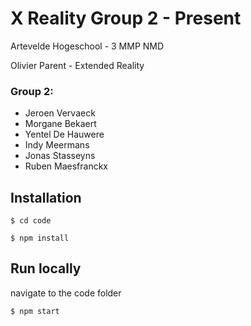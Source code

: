 # X Reality Group 2 - Present

Artevelde Hogeschool - 3 MMP NMD

Olivier Parent - Extended Reality

### Group 2: 
- Jeroen Vervaeck
- Morgane Bekaert
- Yentel De Hauwere
- Indy Meermans
- Jonas Stasseyns
- Ruben Maesfranckx

## Installation

	$ cd code
	
    $ npm install

## Run locally

navigate to the code folder

    $ npm start
